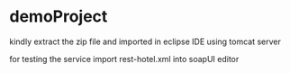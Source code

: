 # demoProject

kindly extract the zip file and imported in eclipse IDE using tomcat server

for testing the service import rest-hotel.xml into soapUI editor

